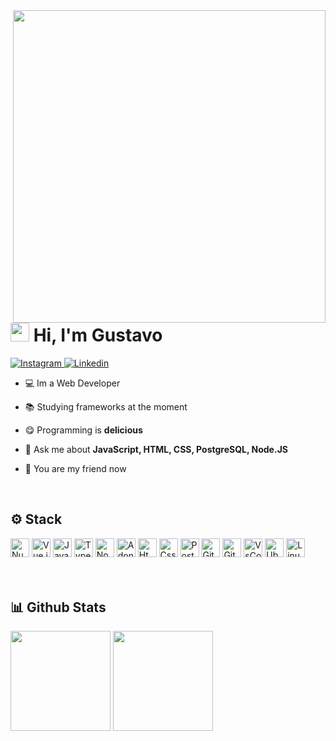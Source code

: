 <img align="right" height="500px" src="https://raw.githubusercontent.com/gist/Gurtinho/2632940541f28cd27dac7d91ef63c024/raw/197bbd6f5ad9948d3a30e6b4641ecff39a94bf71/gurtinhocard.svg" />


<h1 align="left"><img height="30px" src="https://user-images.githubusercontent.com/50364832/143615313-330ef73e-ee1c-4cfe-b71d-7462a00f16b4.gif" /> Hi, I'm Gustavo</h1>


<div align="left">
  <a href="https://www.instagram.com/gutolitt/" target="blank">
    <img src="https://img.shields.io/badge/-Instagram-%23E4405F?style=flat&logo=instagram&logoColor=white" alt="Instagram">
  </a>
  <a href="https://www.linkedin.com/in/gustavo-litter-6ab24b191/" target="blank">
    <img src="https://img.shields.io/badge/-Linkedin-%230e76a8?style=flat&logo=linkedin&logoColor=white" alt="Linkedin" />
  </a>
</div>


- 💻 Im a Web Developer

- 📚 Studying frameworks at the moment

- 😋 Programming is **delicious**

- 💬 Ask me about **JavaScript, HTML, CSS, PostgreSQL, Node.JS**

- 🥳 You are my friend now

</br>


## ⚙️ Stack
<div align="left">
  <img height="30em" src="https://cdn.jsdelivr.net/gh/devicons/devicon/icons/nuxtjs/nuxtjs-original.svg" alt="Nuxt.js" />
  <img height="30em" src="https://cdn.jsdelivr.net/gh/devicons/devicon/icons/vuejs/vuejs-original.svg" alt="Vue.js" />
  <img height="30em" src="https://cdn.jsdelivr.net/gh/devicons/devicon/icons/javascript/javascript-original.svg" alt="Javascritp" />
  <img height="30em" src="https://cdn.jsdelivr.net/gh/devicons/devicon/icons/typescript/typescript-original.svg" alt="Typescript" />
  <img height="30em" src="https://cdn.jsdelivr.net/gh/devicons/devicon/icons/nodejs/nodejs-original.svg" alt="Node.js" />
  <img height="30em" src="https://cdn.jsdelivr.net/gh/devicons/devicon/icons/adonisjs/adonisjs-original.svg" alt="Adonis.js" />
  <img height="30em" src="https://cdn.jsdelivr.net/gh/devicons/devicon/icons/html5/html5-original.svg" alt="Html" />
  <img height="30em" src="https://cdn.jsdelivr.net/gh/devicons/devicon/icons/css3/css3-original.svg" alt="Css" />
  <img height="30em" src="https://cdn.jsdelivr.net/gh/devicons/devicon/icons/postgresql/postgresql-original.svg" alt="PostgreSql" />
  <img height="30em" src="https://cdn.jsdelivr.net/gh/devicons/devicon/icons/git/git-original.svg" alt="Git" />
  <img height="30em" src="https://cdn.jsdelivr.net/gh/devicons/devicon/icons/github/github-original.svg" alt="GitHub" />
  <img height="30em" src="https://cdn.jsdelivr.net/gh/devicons/devicon/icons/vscode/vscode-original.svg" alt="VsCode" />
  <img height="30em" src="https://cdn.jsdelivr.net/gh/devicons/devicon/icons/ubuntu/ubuntu-plain.svg" alt="Ubuntu" />
  <img height="30em" src="https://cdn.jsdelivr.net/gh/devicons/devicon/icons/linux/linux-original.svg" alt="Linux" />
</div>
</br></br>


## 📊 Github Stats
<div align="left">
  <img height="160em" 
       src="https://github-readme-stats.vercel.app/api?username=Gurtinho&show_icons=true&theme=radical&include_all_commits=true&count_private=true"/>
  <img height="160em" 
       src="https://github-readme-stats.vercel.app/api/top-langs/?username=Gurtinho&layout=compact&langs_count=7&theme=radical"/>
</div>
</br>
